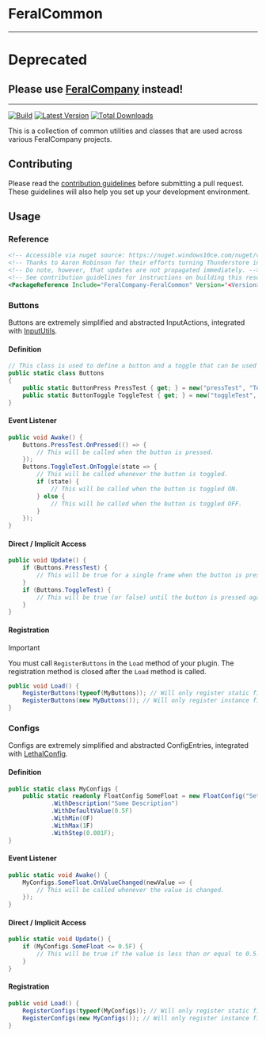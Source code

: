 # FeralCommon

---

# Deprecated

## Please use [FeralCompany](https://thunderstore.io/c/lethal-company/p/Ferus/FeralCompany/) instead!

---

[![Build](https://img.shields.io/github/actions/workflow/status/FeralCompany/FeralCommon/build.yml?branch=main&style=for-the-badge&logo=github)](https://github.com/FeralCompany/FeralCommon/actions/workflows/build.yml)
[![Latest Version](https://img.shields.io/thunderstore/v/FeralCompany/FeralCommon?style=for-the-badge&logo=thunderstore)](https://thunderstore.io/c/lethal-company/p/FeralCompany/FeralCommon)
[![Total Downloads](https://img.shields.io/thunderstore/dt/FeralCompany/FeralCommon?style=for-the-badge&logo=thunderstore)](https://thunderstore.io/c/lethal-company/p/FeralCompany/FeralCommon)

This is a collection of common utilities and classes that are used across various FeralCompany projects.

## Contributing

Please read the [contribution guidelines](CONTRIBUTING.md) before submitting a pull request. These guidelines will also help you set up
your development environment.

## Usage

### Reference

```xml
<!-- Accessible via nuget source: https://nuget.windows10ce.com/nuget/v3/index.json -->
<!-- Thanks to Aaron Robinson for their efforts turning Thunderstore into a DLL repository -->
<!-- Do note, however, that updates are not propagated immediately. -->
<!-- See contribution guidelines for instructions on building this resource locally. -->
<PackageReference Include="FeralCompany-FeralCommon" Version="<Version>" PrivateAssets="all"/>
```

### Buttons

Buttons are extremely simplified and abstracted InputActions, integrated with [InputUtils][InputUtils].

#### Definition

```csharp
// This class is used to define a button and a toggle that can be used in the game.
public static class Buttons
{
    public static ButtonPress PressTest { get; } = new("pressTest", "Test Button Press", "<keyboard>/f");
    public static ButtonToggle ToggleTest { get; } = new("toggleTest", "Test Button Toggle", "<keyboard>/t");
}
```

#### Event Listener

```csharp
public void Awake() {
    Buttons.PressTest.OnPressed(() => {
        // This will be called when the button is pressed.
    });
    Buttons.ToggleTest.OnToggle(state => {
        // This will be called whenever the button is toggled.
        if (state) {
            // This will be called when the button is toggled ON.
        } else {
            // This will be called when the button is toggled OFF.
        }
    });
}
```

#### Direct / Implicit Access

```csharp
public void Update() {
    if (Buttons.PressTest) {
        // This will be true for a single frame when the button is pressed.
    }
    if (Buttons.ToggleTest) {
        // This will be true (or false) until the button is pressed again.
    }
}
```

#### Registration

> [!IMPORTANT]
> You must call `RegisterButtons` in the `Load` method of your plugin. The registration method is closed after the `Load` method is called.

```csharp
public void Load() {
    RegisterButtons(typeof(MyButtons)); // Will only register static fields.
    RegisterButtons(new MyButtons()); // Will only register instance fields.
}
```

### Configs

Configs are extremely simplified and abstracted ConfigEntries, integrated with [LethalConfig][LethalConfig].

#### Definition

```csharp
public static class MyConfigs {
    public static readonly FloatConfig SomeFloat = new FloatConfig("Settings", "SomeFloat")
            .WithDescription("Some Description")
            .WithDefaultValue(0.5F)
            .WithMin(0F)
            .WithMax(1F)
            .WithStep(0.001F);
}
```

#### Event Listener

```csharp
public static void Awake() {
    MyConfigs.SomeFloat.OnValueChanged(newValue => {
        // This will be called whenever the value is changed.
    });
}
```

#### Direct / Implicit Access

```csharp
public static void Update() {
    if (MyConfigs.SomeFloat <= 0.5F) {
        // This will be true if the value is less than or equal to 0.5.
    }
}
```

#### Registration

```csharp
public void Load() {
    RegisterConfigs(typeof(MyConfigs)); // Will only register static fields.
    RegisterConfigs(new MyConfigs()); // Will only register instance fields.
}
```

[InputUtils]: <https://thunderstore.io/c/lethal-company/p/Rune580/LethalCompany_InputUtils/> "InputUtils by Rune580"

[LethalConfig]: <https://thunderstore.io/c/lethal-company/p/AinaVT/LethalConfig/> "LethalConfig by AinaVT"
